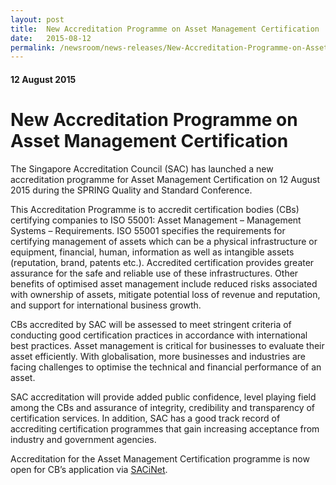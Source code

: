 ```yaml
---
layout: post
title:  New Accreditation Programme on Asset Management Certification
date:   2015-08-12
permalink: /newsroom/news-releases/New-Accreditation-Programme-on-Asset-Management-Certification
---
```

#### 12 August 2015
# **New Accreditation Programme on Asset Management Certification**

The Singapore Accreditation Council (SAC) has launched a new accreditation programme for Asset Management Certification on 12 August 2015 during the SPRING Quality and Standard Conference. 
 
This Accreditation Programme is to accredit certification bodies (CBs) certifying companies to ISO 55001: Asset Management – Management Systems – Requirements.  ISO 55001 specifies the requirements for certifying management of assets which can be a physical infrastructure or equipment, financial, human, information as well as intangible assets (reputation, brand, patents etc.).  Accredited certification provides greater assurance for the safe and reliable use of these infrastructures. Other benefits of optimised asset management include reduced risks associated with ownership of assets, mitigate potential loss of revenue and reputation, and support for international business growth.
 
CBs accredited by SAC will be assessed to meet stringent criteria of conducting good certification practices in accordance with international best practices.  Asset management is critical for businesses to evaluate their asset efficiently. With globalisation, more businesses and industries are facing challenges to optimise the technical and financial performance of an asset.
 
SAC  accreditation will provide added public confidence, level playing field among the CBs and assurance of integrity, credibility and transparency of certification services. In addition, SAC has a good track record of accrediting certification programmes that gain increasing acceptance from  industry and government agencies.
 
Accreditation for the Asset Management Certification programme is now open for CB’s application via [SACiNet](https://sacinet.enterprisesg.gov.sg/sac/forms/sacinet/sacinet-logon-external.form).
